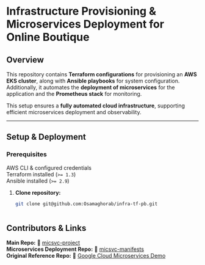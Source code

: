 # **Infrastructure Provisioning & Microservices Deployment for Online Boutique**  

## **Overview**  
This repository contains **Terraform configurations** for provisioning an **AWS EKS cluster**, along with **Ansible playbooks** for system configuration. Additionally, it automates the **deployment of microservices** for the application and the **Prometheus stack** for monitoring.  

This setup ensures a **fully automated cloud infrastructure**, supporting efficient microservices deployment and observability.  

---

## **Setup & Deployment**  

### **Prerequisites**  
AWS CLI & configured credentials  
Terraform installed (`>= 1.3`)  
Ansible installed (`>= 2.9`)  



1. **Clone repository:**  
   ```sh
   git clone git@github.com:Osamaghorab/infra-tf-pb.git
   


## **Contributors & Links**  
**Main Repo:** 🔗 [micsvc-project](https://github.com/Osamaghorab/micsvc-project)  
**Microservices Deployment Repo:** 🔗 [micsvc-manifests](https://github.com/Osamaghorab/micsvc-manifests)  
**Original Reference Repo:** 🔗 [Google Cloud Microservices Demo](https://github.com/GoogleCloudPlatform/microservices-demo)  